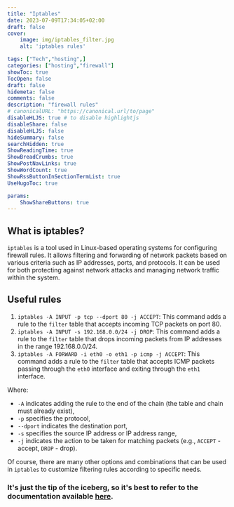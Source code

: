 ```yaml
---
title: "Iptables"
date: 2023-07-09T17:34:05+02:00
draft: false
cover:
    image: img/iptables_filter.jpg
    alt: 'iptables rules'

tags: ["Tech","hosting",] 
categories: ["hosting","firewall"]
showToc: true
TocOpen: false
draft: false
hidemeta: false
comments: false
description: "firewall rules"
# canonicalURL: "https://canonical.url/to/page"
disableHLJS: true # to disable highlightjs
disableShare: false
disableHLJS: false
hideSummary: false
searchHidden: true
ShowReadingTime: true
ShowBreadCrumbs: true
ShowPostNavLinks: true
ShowWordCount: true
ShowRssButtonInSectionTermList: true
UseHugoToc: true

params:
    ShowShareButtons: true
---
```


## What is iptables?

`iptables` is a tool used in Linux-based operating systems for configuring firewall rules. It allows filtering and forwarding of network packets based on various criteria such as IP addresses, ports, and protocols. It can be used for both protecting against network attacks and managing network traffic within the system.

## Useful rules

1. `iptables -A INPUT -p tcp --dport 80 -j ACCEPT`: This command adds a rule to the `filter` table that accepts incoming TCP packets on port 80.
2. `iptables -A INPUT -s 192.168.0.0/24 -j DROP`: This command adds a rule to the `filter` table that drops incoming packets from IP addresses in the range 192.168.0.0/24.
3. `iptables -A FORWARD -i eth0 -o eth1 -p icmp -j ACCEPT`: This command adds a rule to the `filter` table that accepts ICMP packets passing through the `eth0` interface and exiting through the `eth1` interface.

Where:
- `-A` indicates adding the rule to the end of the chain (the table and chain must already exist),
- `-p` specifies the protocol,
- `--dport` indicates the destination port,
- `-s` specifies the source IP address or IP address range,
- `-j` indicates the action to be taken for matching packets (e.g., `ACCEPT` - accept, `DROP` - drop).

Of course, there are many other options and combinations that can be used in `iptables` to customize filtering rules according to specific needs.

### It's just the tip of the iceberg, so it's best to refer to the documentation available [here](https://linux.die.net/man/8/iptables).